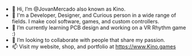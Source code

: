 - 👋 Hi, I’m @JovanMercado also known as Kino.
- 👀 I'm a Developer, Designer, and Curious person in a wide range of fields. I make cool software, games, and custom controllers.
- 🌱 I’m currently learning PCB design and working on a VR Rhythm game :)
- 💞️ I’m looking to collaborate with people that share my passion.
- 📫 Visit my website, shop, and portfolio at https://www.Kino.games

<!---
JovanMercado/JovanMercado is a ✨ special ✨ repository because its `README.md` (this file) appears on your GitHub profile.
You can click the Preview link to take a look at your changes.
--->
